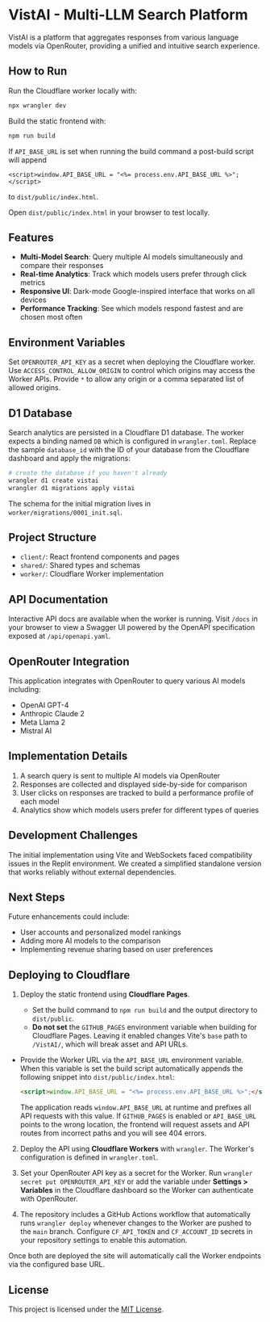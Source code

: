 # VistAI - Multi-LLM Search Platform

VistAI is a platform that aggregates responses from various language models via OpenRouter, providing a unified and intuitive search experience.

## How to Run

Run the Cloudflare worker locally with:

```bash
npx wrangler dev
```

Build the static frontend with:

```bash
npm run build
```

If `API_BASE_URL` is set when running the build command a post-build script will append
```
<script>window.API_BASE_URL = "<%= process.env.API_BASE_URL %>";</script>
```
to `dist/public/index.html`.

Open `dist/public/index.html` in your browser to test locally.

## Features

- **Multi-Model Search**: Query multiple AI models simultaneously and compare their responses
- **Real-time Analytics**: Track which models users prefer through click metrics
- **Responsive UI**: Dark-mode Google-inspired interface that works on all devices
- **Performance Tracking**: See which models respond fastest and are chosen most often

## Environment Variables

Set `OPENROUTER_API_KEY` as a secret when deploying the Cloudflare worker.
Use `ACCESS_CONTROL_ALLOW_ORIGIN` to control which origins may access the Worker
APIs. Provide `*` to allow any origin or a comma separated list of allowed
origins.

## D1 Database

Search analytics are persisted in a Cloudflare D1 database. The worker expects a binding named `DB` which is configured in `wrangler.toml`. Replace the sample `database_id` with the ID of your database from the Cloudflare dashboard and apply the migrations:

```bash
# create the database if you haven't already
wrangler d1 create vistai
wrangler d1 migrations apply vistai
```

The schema for the initial migration lives in `worker/migrations/0001_init.sql`.

## Project Structure

- `client/`: React frontend components and pages
- `shared/`: Shared types and schemas
- `worker/`: Cloudflare Worker implementation

## API Documentation

Interactive API docs are available when the worker is running. Visit
`/docs` in your browser to view a Swagger UI powered by the OpenAPI
specification exposed at `/api/openapi.yaml`.

## OpenRouter Integration

This application integrates with OpenRouter to query various AI models including:
- OpenAI GPT-4
- Anthropic Claude 2
- Meta Llama 2
- Mistral AI

## Implementation Details

1. A search query is sent to multiple AI models via OpenRouter
2. Responses are collected and displayed side-by-side for comparison
3. User clicks on responses are tracked to build a performance profile of each model
4. Analytics show which models users prefer for different types of queries

## Development Challenges

The initial implementation using Vite and WebSockets faced compatibility issues in the Replit environment. We created a simplified standalone version that works reliably without external dependencies.

## Next Steps

Future enhancements could include:
- User accounts and personalized model rankings
- Adding more AI models to the comparison
- Implementing revenue sharing based on user preferences

## Deploying to Cloudflare

1. Deploy the static frontend using **Cloudflare Pages**.

   - Set the build command to `npm run build` and the output directory to `dist/public`.
   - **Do not set** the `GITHUB_PAGES` environment variable when building for Cloudflare Pages. Leaving it enabled changes Vite's `base` path to `/VistAI/`, which will break asset and API URLs.
  - Provide the Worker URL via the `API_BASE_URL` environment variable. When this variable is set the build script automatically appends the following snippet into `dist/public/index.html`:

    ```html
    <script>window.API_BASE_URL = "<%= process.env.API_BASE_URL %>";</script>
    ```

     The application reads `window.API_BASE_URL` at runtime and prefixes all API requests with this value. If `GITHUB_PAGES` is enabled or `API_BASE_URL` points to the wrong location, the frontend will request assets and API routes from incorrect paths and you will see 404 errors.

2. Deploy the API using **Cloudflare Workers** with `wrangler`. The Worker's configuration is defined in `wrangler.toml`.

3. Set your OpenRouter API key as a secret for the Worker. Run `wrangler secret put OPENROUTER_API_KEY` or add the variable under **Settings > Variables** in the Cloudflare dashboard so the Worker can authenticate with OpenRouter.

4. The repository includes a GitHub Actions workflow that automatically runs `wrangler deploy` whenever changes to the Worker are pushed to the `main` branch. Configure `CF_API_TOKEN` and `CF_ACCOUNT_ID` secrets in your repository settings to enable this automation.

Once both are deployed the site will automatically call the Worker endpoints via the configured base URL.

## License

This project is licensed under the [MIT License](LICENSE).
